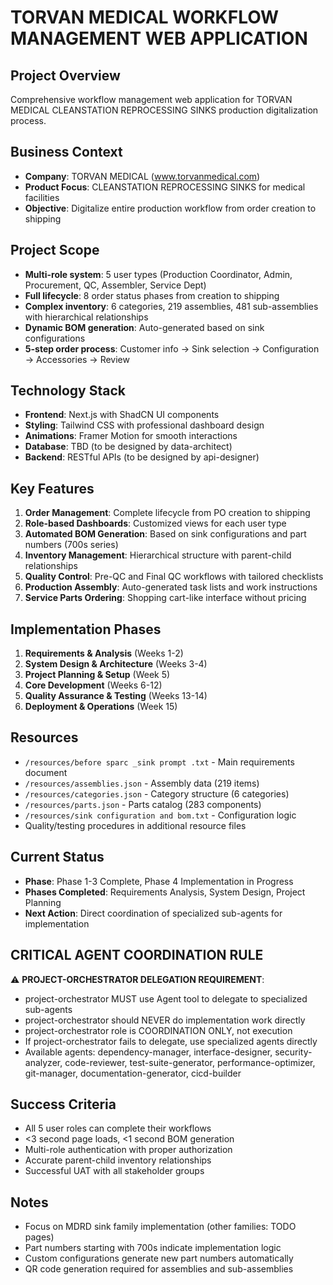 # TORVAN MEDICAL WORKFLOW MANAGEMENT WEB APPLICATION

## Project Overview
Comprehensive workflow management web application for TORVAN MEDICAL CLEANSTATION REPROCESSING SINKS production digitalization process.

## Business Context
- **Company**: TORVAN MEDICAL (www.torvanmedical.com)
- **Product Focus**: CLEANSTATION REPROCESSING SINKS for medical facilities
- **Objective**: Digitalize entire production workflow from order creation to shipping

## Project Scope
- **Multi-role system**: 5 user types (Production Coordinator, Admin, Procurement, QC, Assembler, Service Dept)
- **Full lifecycle**: 8 order status phases from creation to shipping
- **Complex inventory**: 6 categories, 219 assemblies, 481 sub-assemblies with hierarchical relationships
- **Dynamic BOM generation**: Auto-generated based on sink configurations
- **5-step order process**: Customer info → Sink selection → Configuration → Accessories → Review

## Technology Stack
- **Frontend**: Next.js with ShadCN UI components
- **Styling**: Tailwind CSS with professional dashboard design
- **Animations**: Framer Motion for smooth interactions
- **Database**: TBD (to be designed by data-architect)
- **Backend**: RESTful APIs (to be designed by api-designer)

## Key Features
1. **Order Management**: Complete lifecycle from PO creation to shipping
2. **Role-based Dashboards**: Customized views for each user type
3. **Automated BOM Generation**: Based on sink configurations and part numbers (700s series)
4. **Inventory Management**: Hierarchical structure with parent-child relationships
5. **Quality Control**: Pre-QC and Final QC workflows with tailored checklists
6. **Production Assembly**: Auto-generated task lists and work instructions
7. **Service Parts Ordering**: Shopping cart-like interface without pricing

## Implementation Phases
1. **Requirements & Analysis** (Weeks 1-2)
2. **System Design & Architecture** (Weeks 3-4)
3. **Project Planning & Setup** (Week 5)
4. **Core Development** (Weeks 6-12)
5. **Quality Assurance & Testing** (Weeks 13-14)
6. **Deployment & Operations** (Week 15)

## Resources
- `/resources/before sparc _sink prompt .txt` - Main requirements document
- `/resources/assemblies.json` - Assembly data (219 items)
- `/resources/categories.json` - Category structure (6 categories)
- `/resources/parts.json` - Parts catalog (283 components)
- `/resources/sink configuration and bom.txt` - Configuration logic
- Quality/testing procedures in additional resource files

## Current Status
- **Phase**: Phase 1-3 Complete, Phase 4 Implementation in Progress
- **Phases Completed**: Requirements Analysis, System Design, Project Planning
- **Next Action**: Direct coordination of specialized sub-agents for implementation

## CRITICAL AGENT COORDINATION RULE
⚠️ **PROJECT-ORCHESTRATOR DELEGATION REQUIREMENT**:
- project-orchestrator MUST use Agent tool to delegate to specialized sub-agents
- project-orchestrator should NEVER do implementation work directly
- project-orchestrator role is COORDINATION ONLY, not execution
- If project-orchestrator fails to delegate, use specialized agents directly
- Available agents: dependency-manager, interface-designer, security-analyzer, code-reviewer, test-suite-generator, performance-optimizer, git-manager, documentation-generator, cicd-builder

## Success Criteria
- All 5 user roles can complete their workflows
- <3 second page loads, <1 second BOM generation
- Multi-role authentication with proper authorization
- Accurate parent-child inventory relationships
- Successful UAT with all stakeholder groups

## Notes
- Focus on MDRD sink family implementation (other families: TODO pages)
- Part numbers starting with 700s indicate implementation logic
- Custom configurations generate new part numbers automatically
- QR code generation required for assemblies and sub-assemblies